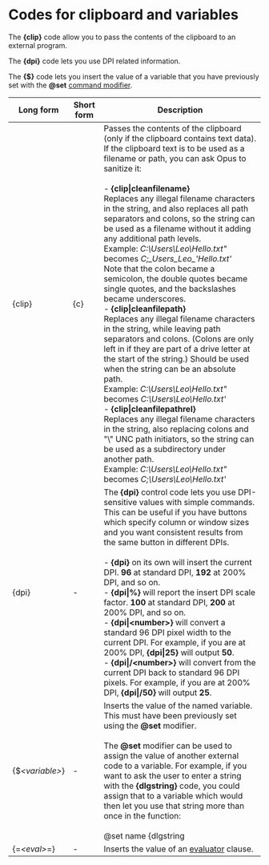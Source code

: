 # Codes for clipboard and variables

The **{clip}** code allow you to pass the contents of the clipboard to an external program.

The **{dpi}** code lets you use DPI related information.

The **{\$}** code lets you insert the value of a variable that you have previously set with the **@set** [command modifier](/Manual/customize/creating_your_own_buttons/command_modifiers.md).

| Long form | Short form | Description |
| --- | --- | --- |
| {clip} | {c} | Passes the contents of the clipboard (only if the clipboard contains text data).  <br />If the clipboard text is to be used as a filename or path, you can ask Opus to sanitize it:<br /><br />- **{clip\|cleanfilename}**  <br />  Replaces any illegal filename characters in the string, and also replaces all path separators and colons, so the string can be used as a filename without it adding any additional path levels.  <br />  Example: *C:\Users\Leo\\Hello.txt"* becomes *C;\_Users_Leo\_'Hello.txt'*  <br />  Note that the colon became a semicolon, the double quotes became single quotes, and the backslashes became underscores.<br />- **{clip\|cleanfilepath}**  <br />  Replaces any illegal filename characters in the string, while leaving path separators and colons. (Colons are only left in if they are part of a drive letter at the start of the string.) Should be used when the string can be an absolute path.  <br />  Example: *C:\Users\Leo\\Hello.txt"* becomes *C:\Users\Leo\\Hello.txt'*<br />- **{clip\|cleanfilepathrel}**  <br />  Replaces any illegal filename characters in the string, also replacing colons and "\\" UNC path initiators, so the string can be used as a subdirectory under another path.  <br />  Example: *C:\Users\Leo\\Hello.txt"* becomes *C;\Users\Leo\\Hello.txt'* |
| {dpi} | - | The **{dpi}** control code lets you use DPI-sensitive values with simple commands. This can be useful if you have buttons which specify column or window sizes and you want consistent results from the same button in different DPIs.<br /><br />- **{dpi}** on its own will insert the current DPI. **96** at standard DPI, **192** at 200% DPI, and so on.<br />- **{dpi\|%}** will report the insert DPI scale factor. **100** at standard DPI, **200** at 200% DPI, and so on.<br />- **{dpi\|\<number\>}** will convert a standard 96 DPI pixel width to the current DPI. For example, if you are at 200% DPI, **{dpi\|25}** will output **50**.<br />- **{dpi\|/\<number\>}** will convert from the current DPI back to standard 96 DPI pixels. For example, if you are at 200% DPI, **{dpi\|/50}** will output **25**. |
| {\$*\<variable\>*} | - | Inserts the value of the named variable. This must have been previously set using the **@set** modifier.<br /><br />The **@set** modifier can be used to assign the value of another external code to a variable. For example, if you want to ask the user to enter a string with the **{dlgstring}** code, you could assign that to a variable which would then let you use that string more than once in the function:<br /><br />    @set name {dlgstring|Enter new folder name}<br />    CreateFolder "{$name}"<br />    Go "{$name}" NEWTAB<br /><br />The **FileType NEW** command automatically sets a value called **newfile** to the name of the newly created file. |
| {=*\<eval\>*=} | - | Inserts the value of an [evaluator](/Manual/evaluator/RAEDME.md) clause. |

